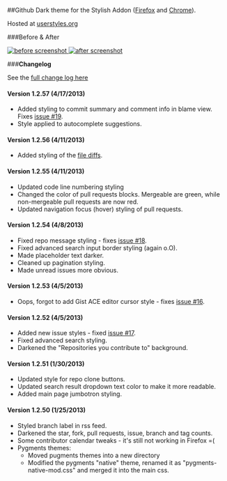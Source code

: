 ##Github Dark theme for the Stylish Addon ([Firefox](https://addons.mozilla.org/en-US/firefox/addon/2108/) and [Chrome](https://chrome.google.com/extensions/detail/fjnbnpbmkenffdnngjfgmeleoegfcffe)).

Hosted at [userstyles.org](http://userstyles.org/styles/37035)

###Before & After

 [ ![before screenshot](http://mottie.github.com/Github-Dark/images/before_th.jpg) ](http://mottie.github.com/Github-Dark/images/before.jpg)
 [ ![after screenshot](http://mottie.github.com/Github-Dark/images/after_th.jpg) ](http://mottie.github.com/Github-Dark/images/after.jpg)

###**Changelog**

See the [full change log here](https://github.com/Mottie/Github-Dark/wiki)

#### Version 1.2.57 (4/17/2013)

* Added styling to commit summary and comment info in blame view. Fixes [issue #19](https://github.com/Mottie/Github-Dark/issues/19).
* Style applied to autocomplete suggestions.

#### Version 1.2.56 (4/11/2013)

* Added styling of the [file diffs](https://github.com/Mottie/Github-Dark/commit/85e3342f61e916d72dd0ef5c7642fe35b0c59749).

#### Version 1.2.55 (4/11/2013)

* Updated code line numbering styling
* Changed the color of pull requests blocks. Mergeable are green, while non-mergeable pull requests are now red.
* Updated navigation focus (hover) styling of pull requests.

#### Version 1.2.54 (4/8/2013)

* Fixed repo message styling - fixes [issue #18](https://github.com/Mottie/Github-Dark/issues/18).
* Fixed advanced search input border styling (again o.O).
* Made placeholder text darker.
* Cleaned up pagination styling.
* Made unread issues more obvious.

#### Version 1.2.53 (4/5/2013)

* Oops, forgot to add Gist ACE editor cursor style - fixes [issue #16](https://github.com/Mottie/Github-Dark/issues/16).

#### Version 1.2.52 (4/5/2013)

* Added new issue styles - fixed [issue #17](https://github.com/Mottie/Github-Dark/issues/17).
* Fixed advanced search styling.
* Darkened the "Repositories you contribute to" background.

#### Version 1.2.51 (1/30/2013)

* Updated style for repo clone buttons.
* Updated search result dropdown text color to make it more readable.
* Added main page jumbotron styling.

#### Version 1.2.50 (1/25/2013)

* Styled branch label in rss feed.
* Darkened the star, fork, pull requests, issue, branch and tag counts.
* Some contributor calendar tweaks - it's still not working in Firefox =(
* Pygments themes:
  * Moved pugments themes into a new directory
  * Modified the pygments "native" theme, renamed it as "pygments-native-mod.css" and merged it into the main css. 

